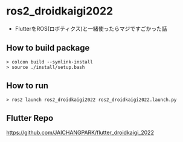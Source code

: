 # ros2_droidkaigi2022
 
- FlutterをROS(ロボティクス)と一緒使ったらマジですごかった話

## How to build package

```
> colcon build --symlink-install
> source ./install/setup.bash
```

## How to run 

```
> ros2 launch ros2_droidkaigi2022 ros2_droidkaigi2022.launch.py
```

## Flutter Repo
https://github.com/JAICHANGPARK/flutter_droidkaigi_2022
